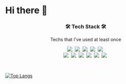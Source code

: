 # Hi there 👋

<h3 align="center">🛠 Tech Stack 🛠</h3>

<p align="center"> Techs that I've used at least once </p>

<p align="center">
  <img src="https://img.shields.io/badge/Python-3766AB?style=flat-square&logo=Python&logoColor=white"/>&nbsp
  <img src="https://img.shields.io/badge/HTML-E34F26?style=flat-square&logo=HTML&logoColor=white"/>&nbsp 
  <img src="https://img.shields.io/badge/css-1572B6?style=flat-square&logo=CSS&logoColor=white"/>&nbsp 
  <img src="https://img.shields.io/badge/Javascript-ffb13b?style=flat-square&logo=javascript&logoColor=white"/>&nbsp 
  <img src="https://img.shields.io/badge/react-61DAFB?style=flat-square&logo=React&logoColor=white"/>&nbsp 
  <br>
  <img src="https://img.shields.io/badge/nodejs-339933?style=flat-square&logo=NodeJS&logoColor=white"/>&nbsp 
  <img src="https://img.shields.io/badge/php-777BB4?style=flat-square&logo=PHP&logoColor=white"/>&nbsp 
  <img src="https://img.shields.io/badge/Django-092E20?style=flat-square&logo=Django&logoColor=white"/>&nbsp 
  <img src="https://img.shields.io/badge/Mysql-E6B91E?style=flat-square&logo=MySql&logoColor=white"/>&nbsp
  <img src="https://img.shields.io/badge/mongodb-47A248?style=flat-square&logo=MongoDB&logoColor=white"/>&nbsp 
  <img src="https://img.shields.io/badge/jupyter-F37626?style=flat-square&logo=Jupyter&logoColor=white"/>&nbsp  
</p>

<br>


[![Top Langs](https://github-readme-stats.vercel.app/api/top-langs/?username=chaeyun-sim&langs_count=10&layout=compact)](https://github.com/chaeyun-sim)
